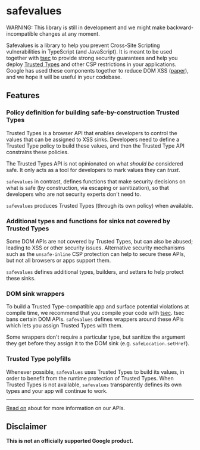 # safevalues

WARNING: This library is still in development and we might make
backward-incompatible changes at any moment.

Safevalues is a library to help you prevent Cross-Site Scripting vulnerabilities
in TypeScript (and JavaScript). It is meant to be used together with
[tsec](https://github.com/googleinterns/tsec) to provide strong security
guarantees and help you deploy
[Trusted Types](https://w3c.github.io/webappsec-trusted-types/dist/spec/) and
other CSP restrictions in your applications. Google has used these components
together to reduce DOM XSS ([paper](https://research.google/pubs/pub49950/)),
and we hope it will be useful in your codebase.

## Features

### Policy definition for building safe-by-construction Trusted Types

Trusted Types is a browser API that enables developers to control the values
that can be assigned to XSS sinks. Developers need to define a Trusted Type
policy to build these values, and then the Trusted Type API constrains these
policies.

The Trusted Types API is not opinionated on what *should be* considered safe. It
only acts as a tool for developers to mark values they can *trust*.

`safevalues` in contrast, defines functions that make security decisions on what
is safe (by construction, via escaping or sanitization), so that developers who
are not security experts don't need to.

`safevalues` produces Trusted Types (through its own policy) when available.

### Additional types and functions for sinks not covered by Trusted Types

Some DOM APIs are not covered by Trusted Types, but can also be abused; leading
to XSS or other security issues. Alternative security mechanisms such as the
`unsafe-inline` CSP protection can help to secure these APIs, but not all
browsers or apps support them.

`safevalues` defines additional types, builders, and setters to help protect
these sinks.

### DOM sink wrappers

To build a Trusted Type-compatible app and surface potential violations at
compile time, we recommend that you compile your code with
[tsec](https://github.com/googleinterns/tsec). tsec bans certain DOM APIs.
`safevalues` defines wrappers around these APIs which lets you assign Trusted
Types with them.

Some wrappers don't require a particular type, but sanitize the argument they
get before they assign it to the DOM sink (e.g. `safeLocation.setHref`).

### Trusted Type polyfills

Whenever possible, `safevalues` uses Trusted Types to build its values, in order
to benefit from the runtime protection of Trusted Types. When Trusted Types is
not available, `safevalues` transparently defines its own types and your app
will continue to work.

--------------------------------------------------------------------------------

[Read on](https://github.com/google/safevalues/tree/main/src) about for more
information on our APIs.

## Disclaimer

**This is not an officially supported Google product.**
